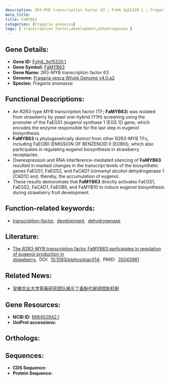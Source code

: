 ```yaml
---
description: 2R3-MYB transcription factor 63 ; FvH4_3g15320.1 ; Fragaria ananassa
meta_title:
title: FaMYB63
categories: [Fragaria ananassa]
tags: [ transcription factor,development,dehydrogenase ]
---
```


## Gene Details:
- **Gene ID:** [FvH4_3g15320.1]()
- **Gene Symbol:** <u>FaMYB63</u>
- **Gene Name:** 2R3-MYB transcription factor 63
- **Genome:** [Fragaria vesca Whole Genome v4.0.a2](https://www.rosaceae.org)
- **Species:** *Fragaria ananassa*

## Functional Descriptions:
   - An R2R3-type MYB transcription factor (TF; **FaMYB63**) was isolated from strawberry by yeast one-hybrid (Y1H) screening using the promoter of the FaEGS1 (eugenol synthase 1 [EGS 1]) gene, which encodes the enzyme responsible for the last step in eugenol biosynthesis.
   - **FaMYB63** is phylogenetically distinct from other R2R3-MYB TFs, including FaEOBІІ (EMISSION OF BENZENOID II [EOBII]), which also participates in regulating eugenol biosynthesis in strawberry receptacles.
   - Overexpression and RNA interference-mediated silencing of **FaMYB63** resulted in marked changes in the transcript levels of the biosynthetic genes FaEGS1, FaEGS2, and FaCAD1 (cinnamyl alcohol dehydrogenase 1 [CAD1]) and, thereby, the accumulation of eugenol.
   - These results demonstrate that **FaMYB63** directly activates FaEGS1, FaEGS2, FaCAD1, FaEOBІІ, and FaMYB10 to induce eugenol biosynthesis during strawberry fruit development.

## Function-related keywords:
   - [transcription-factor](/tags/transcription-factor/),&nbsp;&nbsp;[development](/tags/development/),&nbsp;&nbsp;[dehydrogenase](/tags/dehydrogenase/)

## Literature:
   - [The R2R3-MYB transcription factor FaMYB63 participates in regulation of eugenol production in strawberry.](https://www.doi.org/10.1093/plphys/kiac014)&nbsp;&nbsp;DOI:&nbsp;&nbsp;[10.1093/plphys/kiac014](https://www.doi.org/10.1093/plphys/kiac014);&nbsp;&nbsp;PMID:&nbsp;&nbsp;[35043961](https://pubmed.ncbi.nlm.nih.gov/35043961/)

## Related News:
   - [安徽农业大学草莓研究团队揭示丁香酚代谢调控新机制](https://mp.weixin.qq.com/s?__biz=MzU3ODY3MDM0NA==&mid=2247515704&idx=3&sn=653d672d19ee4a690d0c118fb1b93efa&chksm=fd73245fca04ad49ac34f1443ae50a55be6f0331b7fed581f43aa1b8c0b3acb49d6e0b9e6657&scene=27#wechat_redirect)

## Gene Resources:
- **NCBI ID:**  [MW452942.1](https://www.ncbi.nlm.nih.gov/search/all/?term=MW452942.1)
- **UniProt accessions:**  [](https://www.uniprot.org/uniprotkb//entry)

## Orthologs:

## Sequences:
- **CDS Sequence:**
- **Protein Sequence:**
